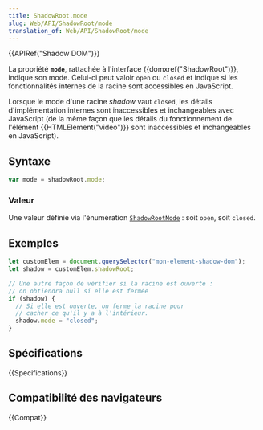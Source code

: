 ```yaml
---
title: ShadowRoot.mode
slug: Web/API/ShadowRoot/mode
translation_of: Web/API/ShadowRoot/mode
---
```


{{APIRef("Shadow DOM")}}

La propriété **`mode`**, rattachée à l'interface {{domxref("ShadowRoot")}}, indique son mode. Celui-ci peut valoir `open` ou `closed` et indique si les fonctionnalités internes de la racine sont accessibles en JavaScript.

Lorsque le mode d'une racine _shadow_ vaut `closed`, les détails d'implémentation internes sont inaccessibles et inchangeables avec JavaScript (de la même façon que les détails du fonctionnement de l'élément {{HTMLElement("video")}} sont inaccessibles et inchangeables en JavaScript).

## Syntaxe

```js
var mode = shadowRoot.mode;
```

### Valeur

Une valeur définie via l'énumération [`ShadowRootMode`](https://dom.spec.whatwg.org/#enumdef-shadowrootmode) : soit `open`, soit `closed`.

## Exemples

```js
let customElem = document.querySelector("mon-element-shadow-dom");
let shadow = customElem.shadowRoot;

// Une autre façon de vérifier si la racine est ouverte :
// on obtiendra null si elle est fermée
if (shadow) {
  // Si elle est ouverte, on ferme la racine pour
  // cacher ce qu'il y a à l'intérieur.
  shadow.mode = "closed";
}
```

## Spécifications

{{Specifications}}

## Compatibilité des navigateurs

{{Compat}}
